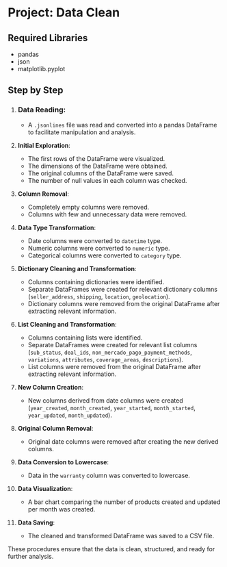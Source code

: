 # Project: Data Clean

## Required Libraries
- pandas
- json
- matplotlib.pyplot

## Step by Step

1. ### Data Reading:
    - A `.jsonlines` file was read and converted into a pandas DataFrame to facilitate manipulation and analysis.

2. **Initial Exploration**:
    - The first rows of the DataFrame were visualized.
    - The dimensions of the DataFrame were obtained.
    - The original columns of the DataFrame were saved.
    - The number of null values in each column was checked.

3. **Column Removal**:
    - Completely empty columns were removed.
    - Columns with few and unnecessary data were removed.

4. **Data Type Transformation**:
    - Date columns were converted to `datetime` type.
    - Numeric columns were converted to `numeric` type.
    - Categorical columns were converted to `category` type.

5. **Dictionary Cleaning and Transformation**:
    - Columns containing dictionaries were identified.
    - Separate DataFrames were created for relevant dictionary columns (`seller_address`, `shipping`, `location`, `geolocation`).
    - Dictionary columns were removed from the original DataFrame after extracting relevant information.

6. **List Cleaning and Transformation**:
    - Columns containing lists were identified.
    - Separate DataFrames were created for relevant list columns (`sub_status`, `deal_ids`, `non_mercado_pago_payment_methods`, `variations`, `attributes`, `coverage_areas`, `descriptions`).
    - List columns were removed from the original DataFrame after extracting relevant information.

7. **New Column Creation**:
    - New columns derived from date columns were created (`year_created`, `month_created`, `year_started`, `month_started`, `year_updated`, `month_updated`).

8. **Original Column Removal**:
    - Original date columns were removed after creating the new derived columns.

9. **Data Conversion to Lowercase**:
    - Data in the `warranty` column was converted to lowercase.

10. **Data Visualization**:
     - A bar chart comparing the number of products created and updated per month was created.

11. **Data Saving**:
     - The cleaned and transformed DataFrame was saved to a CSV file.

These procedures ensure that the data is clean, structured, and ready for further analysis.
